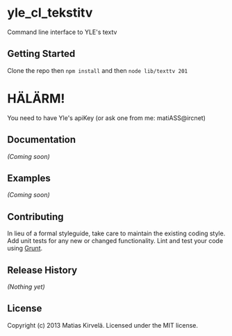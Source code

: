 # yle_cl_tekstitv

Command line interface to YLE's textv

## Getting Started
Clone the repo then ```npm install``` and then ```node lib/texttv 201```

# HÄLÄRM!
You need to have Yle's apiKey (or ask one from me: matiASS@ircnet)

## Documentation
_(Coming soon)_

## Examples
_(Coming soon)_

## Contributing
In lieu of a formal styleguide, take care to maintain the existing coding style. Add unit tests for any new or changed functionality. Lint and test your code using [Grunt](http://gruntjs.com/).

## Release History
_(Nothing yet)_

## License
Copyright (c) 2013 Matias Kirvelä. Licensed under the MIT license.
